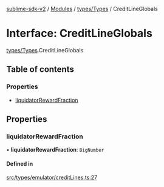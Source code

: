 [sublime-sdk-v2](../README.md) / [Modules](../modules.md) / [types/Types](../modules/types_Types.md) / CreditLineGlobals

# Interface: CreditLineGlobals

[types/Types](../modules/types_Types.md).CreditLineGlobals

## Table of contents

### Properties

- [liquidatorRewardFraction](types_Types.CreditLineGlobals.md#liquidatorrewardfraction)

## Properties

### liquidatorRewardFraction

• **liquidatorRewardFraction**: `BigNumber`

#### Defined in

[src/types/emulator/creditLines.ts:27](https://github.com/sublime-finance/sublime-sdk/blob/cbfce7e/src/types/emulator/creditLines.ts#L27)
